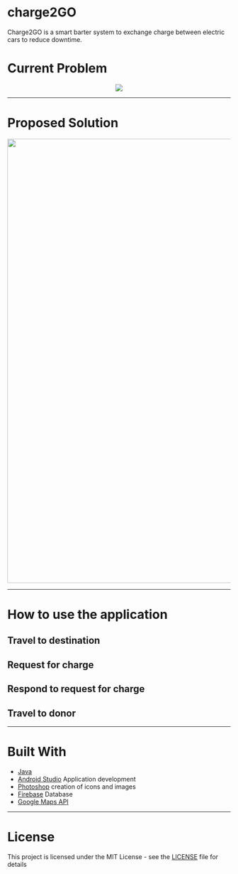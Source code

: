 # charge2GO

Charge2GO is a smart barter system to exchange charge between electric cars to reduce downtime.

# Current Problem

<p align="center">
  <img src="https://github.com/hashbangers/charge2GO/blob/master/screenshots/problem_map.png">
</p>

---

# Proposed Solution

<p align="center">
  <img src="https://github.com/hashbangers/charge2GO/blob/master/screenshots/solution_map.png" width="1000">
</p>

---

# How to use the application

## Travel to destination

## Request for charge

## Respond to request for charge

## Travel to donor

---

# Built With

* [Java](https://java.com/en/) 
* [Android Studio](https://developer.android.com/index.html) Application development
* [Photoshop](www.adobe.com/Photoshop) creation of icons and images
* [Firebase](https://firebase.google.com) Database 
* [Google Maps API](https://developers.google.com/maps) 

---

# License

This project is licensed under the MIT License - see the [LICENSE](LICENSE) file for details




